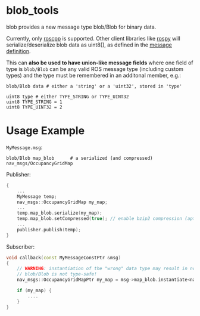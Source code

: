 # blob_tools

blob provides a new message type blob/Blob for binary data.

Currently, only [roscpp](http://www.ros.org/wiki/roscpp) is supported.
Other client libraries like [rospy](http://www.ros.org/wiki/rospy) will serialize/deserialize blob data as uint8[],
as defined in the [message definition](https://github.com/meyerj/blob_tools/blob/master/blob/msg/Blob.msg).

This can **also be used to have union-like message fields** where one field of type is `blob/Blob` can be any valid ROS message type (including custom types) and the type must be remembered in an additonal member, e.g.:
```
blob/Blob data # either a 'string' or a 'uint32', stored in 'type'

uint8 type # either TYPE_STRING or TYPE_UINT32
uint8 TYPE_STRING = 1
uint8 TYPE_UINT32 = 2
```

# Usage Example
`MyMessage.msg`:
```
blob/Blob map_blob      # a serialized (and compressed) nav_msgs/OccupancyGridMap
```

Publisher:
```cpp
{
    ...
    MyMessage temp;
    nav_msgs::OccupancyGridMap my_map;
    ...
    temp.map_blob.serialize(my_map);
    temp.map_blob.setCompressed(true); // enable bzip2 compression (apt install libbz2-dev)
    ...
    publisher.publish(temp);
}
```

Subscriber:
```cpp
void callback(const MyMessageConstPtr &msg)
{
    // WARNING: instantiation of the "wrong" data type may result in non-sense data and/or StreamOverrunExceptions
    // blob/Blob is not type-safe!
    nav_msgs::OccupancyGridMapPtr my_map = msg->map_blob.instantiate<nav_msgs::OccupancyGridMap>();

    if (my_map) {
        ....
    }
}
```
